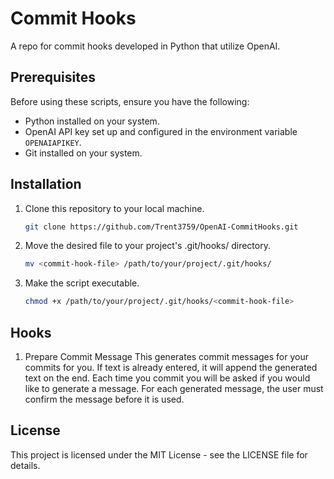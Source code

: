 # Commit Hooks

A repo for commit hooks developed in Python that utilize OpenAI. 

## Prerequisites

Before using these scripts, ensure you have the following:

- Python installed on your system.
- OpenAI API key set up and configured in the environment variable `OPENAIAPIKEY`.
- Git installed on your system.

## Installation

1. Clone this repository to your local machine.

   ```bash
   git clone https://github.com/Trent3759/OpenAI-CommitHooks.git
   ```
2. Move the desired file to your project's .git/hooks/ directory.
   ```bash
   mv <commit-hook-file> /path/to/your/project/.git/hooks/
   ```
3. Make the script executable.
   ```bash
   chmod +x /path/to/your/project/.git/hooks/<commit-hook-file>
   ```
## Hooks

1. Prepare Commit Message
   This generates commit messages for your commits for you. If text is already entered, it will append the generated text on the end. Each time you commit you will be asked if you would like to generate a message. For each generated message, the user must confirm the message before it is used. 

## License
This project is licensed under the MIT License - see the LICENSE file for details.


